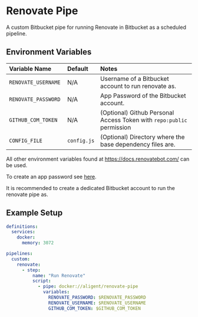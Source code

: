 # Renovate Pipe
A custom Bitbucket pipe for running Renovate in Bitbucket as a scheduled pipeline.

## Environment Variables
| Variable Name        | Default     | Notes                                                                 |
|:---------------------|:------------|:----------------------------------------------------------------------|
| `RENOVATE_USERNAME ` | N/A         | Username of a Bitbucket account to run renovate as.                   |              
| `RENOVATE_PASSWORD ` | N/A         | App Password of the Bitbucket account.                                |
| `GITHUB_COM_TOKEN `  | N/A         | (Optional) Github Personal Access Token with `repo:public` permission |
| `CONFIG_FILE `       | `config.js` | (Optional) Directory where the base dependency files are.             |

All other environment variables found at https://docs.renovatebot.com/ can be used.

To create an app password see [here](https://docs.renovatebot.com/modules/platform/bitbucket/#authentication).

It is recommended to create a dedicated Bitbucket account to run the renovate pipe as. 

## Example Setup

```yaml
definitions:
  services:
    docker:
      memory: 3072

pipelines:
  custom:
    renovate:
      - step:
          name: "Run Renovate"
          script:
            - pipe: docker://aligent/renovate-pipe
              variables:
                RENOVATE_PASSWORD: $RENOVATE_PASSWORD
                RENOVATE_USERNAME: $RENOVATE_USERNAME
                GITHUB_COM_TOKEN: $GITHUB_COM_TOKEN
```